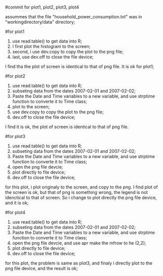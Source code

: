 #commit for plot1, plot2, plot3, plot4
 
   assummes that the file "household_power_consumption.txt" was in "workingdirectory/data" directory;



#for plot1
  1. use read.table() to get data into R;
  2. I first plot the histogram to the screen;
  3. second, i use dev.copy to copy the plot to the png file;
  4. last, use dev.off to close the file device;

  I find tha the plot of screen is identical to that of png file. It is ok for plot1;

#for plot2
  1. use read.table() to get data into R;
  2. subseting data from the dates 2007-02-01 and 2007-02-02;
  3. Paste the Date and Time variables to a new variable, and use strptime function to converte it to Time class;
  4. plot to the screen;
  5. use dev.copy to copy the plot to the png file;
  6. dev.off to close the file device;

  I find it is ok, the plot of screen is identical to that of png file.

#for plot3
  1. use read.table() to get data into R;
  2. subseting data from the dates 2007-02-01 and 2007-02-02;
  3. Paste the Date and Time variables to a new variable, and use strptime function to converte it to Time class;
  4. open the png file devcie;
  5. plot directly to file device;
  6. dev.off to close the file device;

  for this plot, i plot originaly to the screen, and copy to the png. I find plot of the screen is ok, but that of png is something wrong, the legend is not idenctical to that of screen. So i change to plot directly the png file device, and it is ok;

#for plot4
  1. use read.table() to get data into R;
  2. subseting data from the dates 2007-02-01 and 2007-02-02;
  3. Paste the Date and Time variables to a new variable, and use strptime function to converte it to Time class;
  4. open the png file devcie, and use apr make the mfrow to he (2,2);
  5. plot directly to file device;
  6. dev.off to close the file device;

  for this plot, the problem is same as plot3, and finaly i directly plot to the png file device, and the result is ok;